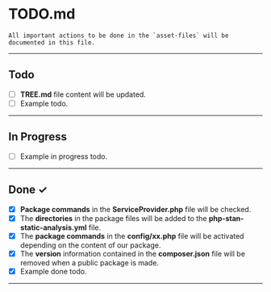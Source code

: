 # TODO.md

    All important actions to be done in the `asset-files` will be documented in this file.

- - - - -

## Todo

- [ ] **TREE.md** file content will be updated.
- [ ] Example todo.

- - - - -

## In Progress

- [ ] Example in progress todo.

- - - - -

## Done ✓

- [x] **Package commands** in the **ServiceProvider.php** file will be checked.
- [x] The **directories** in the package files will be added to the **php-stan-static-analysis.yml** file.
- [x] The **package commands** in the **config/xx.php** file will be activated depending on the content of our package.
- [x] The **version** information contained in the **composer.json** file will be removed when a public package is made.
- [x] Example done todo.

- - - - -
